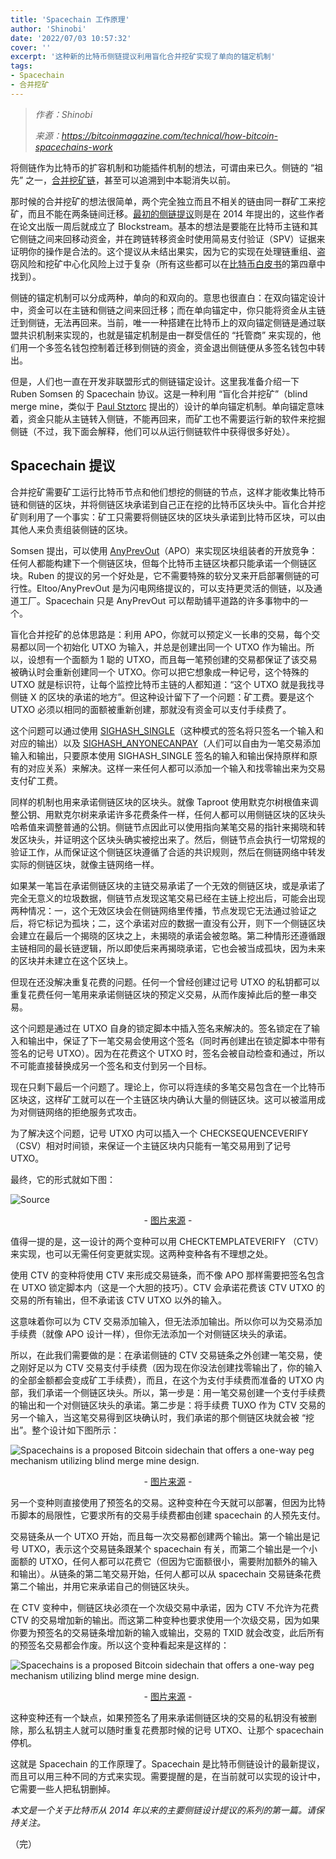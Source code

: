 ```yaml
---
title: 'Spacechain 工作原理'
author: 'Shinobi'
date: '2022/07/03 10:57:32'
cover: ''
excerpt: '这种新的比特币侧链提议利用盲化合并挖矿实现了单向的锚定机制'
tags:
- Spacechain
- 合并挖矿
---
```



> *作者：Shinobi*
> 
> *来源：<https://bitcoinmagazine.com/technical/how-bitcoin-spacechains-work>*



将侧链作为比特币的扩容机制和功能插件机制的想法，可谓由来已久。侧链的 “祖先” 之一，[合并挖矿链](https://bitcointalk.org/index.php?topic=1790.msg28696#msg28696)，甚至可以追溯到中本聪消失以前。

那时候的合并挖矿的想法很简单，两个完全独立而且不相关的链由同一群矿工来挖矿，而且不能在两条链间迁移。[最初的侧链提议](https://www.blockstream.com/sidechains.pdf)则是在 2014 年提出的，这些作者在论文出版一周后就成立了 Blockstream。基本的想法是要能在比特币主链和其它侧链之间来回移动资金，并在跨链转移资金时使用简易支付验证（SPV）证据来证明你的操作是合法的。这个提议从未结出果实，因为它的实现在处理链重组、盗窃风险和挖矿中心化风险上过于复杂（所有这些都可以在[比特币白皮书](https://bitcoin.org/bitcoin.pdf)的第四章中找到）。

侧链的锚定机制可以分成两种，单向的和双向的。意思也很直白：在双向锚定设计中，资金可以在主链和侧链之间来回迁移；而在单向锚定中，你只能将资金从主链迁到侧链，无法再回来。当前，唯一一种搭建在比特币上的双向锚定侧链是通过联盟共识机制来实现的，也就是锚定机制是由一群受信任的 “托管商” 来实现的，他们用一个多签名钱包控制着迁移到侧链的资金，资金退出侧链便从多签名钱包中转出。

但是，人们也一直在开发非联盟形式的侧链锚定设计。这里我准备介绍一下 Ruben Somsen 的 Spacechain 协议。这是一种利用 “盲化合并挖矿”（blind merge mine，类似于 [Paul Stztorc](https://www.truthcoin.info/blog/blind-merged-mining/) 提出的）设计的单向锚定机制。单向锚定意味着，资金只能从主链转入侧链，不能再回来，而矿工也不需要运行新的软件来挖掘侧链（不过，我下面会解释，他们可以从运行侧链软件中获得很多好处）。

## Spacechain 提议

合并挖矿需要矿工运行比特币节点和他们想挖的侧链的节点，这样才能收集比特币链和侧链的区块，并将侧链区块承诺到自己正在挖的比特币区块头中。盲化合并挖矿则利用了一个事实：矿工只需要将侧链区块的区块头承诺到比特币区块，可以由其他人来负责组装侧链的区块。

Somsen 提出，可以使用 [AnyPrevOut](https://bitcoinops.org/en/topics/sighash_anyprevout/)（APO）来实现区块组装者的开放竞争：任何人都能构建下一个侧链区块，但每个比特币主链区块都只能承诺一个侧链区块。Ruben 的提议的另一个好处是，它不需要特殊的软分叉来开启部署侧链的可行性。Eltoo/AnyPrevOut 是为闪电网络提议的，可以支持更灵活的侧链，以及通道工厂。Spacechain 只是 AnyPrevOut 可以帮助铺平道路的许多事物中的一个。

盲化合并挖矿的总体思路是：利用 APO，你就可以预定义一长串的交易，每个交易都以同一个初始化 UTXO 为输入，并总是创建出同一个 UTXO 作为输出。所以，设想有一个面额为 1 聪的 UTXO，而且每一笔预创建的交易都保证了该交易被确认时会重新创建同一个 UTXO。你可以把它想象成一种记号，这个特殊的 UTXO 就是标识符，让每个监控比特币主链的人都知道：“这个 UTXO 就是我找寻侧链 X 的区块的承诺的地方”。但这种设计留下了一个问题：矿工费。要是这个 UTXO 必须以相同的面额被重新创建，那就没有资金可以支付手续费了。

这个问题可以通过使用 [SIGHASH_SINGLE](https://btcinformation.org/en/glossary/sighash-single)（这种模式的签名将只签名一个输入和对应的输出）以及 [SIGHASH_ANYONECANPAY](https://btcinformation.org/en/glossary/sighash-anyonecanpay)（人们可以自由为一笔交易添加输入和输出，只要原本使用 SIGHASH_SINGLE 签名的输入和输出保持原样和原有的对应关系）来解决。这样一来任何人都可以添加一个输入和找零输出来为交易支付矿工费。

同样的机制也用来承诺侧链区块的区块头。就像 Taproot 使用默克尔树根值来调整公钥、用默克尔树来承诺许多花费条件一样，任何人都可以用侧链区块的区块头哈希值来调整普通的公钥。侧链节点因此可以使用指向某笔交易的指针来揭晓和转发区块头，并证明这个区块头确实被挖出来了。然后，侧链节点会执行一切常规的验证工作，从而保证这个侧链区块遵循了合适的共识规则，然后在侧链网络中转发实际的侧链区块，就像主链网络一样。

如果某一笔旨在承诺侧链区块的主链交易承诺了一个无效的侧链区块，或是承诺了完全无意义的垃圾数据，侧链节点发现这笔交易已经在主链上挖出后，可能会出现两种情况：一，这个无效区块会在侧链网络里传播，节点发现它无法通过验证之后，将它标记为孤块；二，这个承诺对应的数据一直没有公开，则下一个侧链区块会建立在最后一个揭晓的区块之上，未揭晓的承诺会被忽略。第二种情形还遵循跟主链相同的最长链逻辑，所以即使后来再揭晓承诺，它也会被当成孤块，因为未来的区块并未建立在这个区块上。

但现在还没解决重复花费的问题。任何一个曾经创建过记号 UTXO 的私钥都可以重复花费任何一笔用来承诺侧链区块的预定义交易，从而作废掉此后的整一串交易。

这个问题是通过在 UTXO 自身的锁定脚本中插入签名来解决的。签名锁定在了输入和输出中，保证了下一笔交易会使用这个签名（同时再创建出在锁定脚本中带有签名的记号 UTXO）。因为在花费这个 UTXO 时，签名会被自动检查和通过，所以不可能直接替换成另一个签名和支付到另一个目标。

现在只剩下最后一个问题了。理论上，你可以将连续的多笔交易包含在一个比特币区块这，这样矿工就可以在一个主链区块内确认大量的侧链区块。这可以被滥用成为对侧链网络的拒绝服务式攻击。

为了解决这个问题，记号 UTXO 内可以插入一个 CHECKSEQUENCEVERIFY（CSV）相对时间锁，来保证一个主链区块内只能有一笔交易用到了记号 UTXO。

最终，它的形式就如下图：

![Source](../images/how-bitcoin-spacechains-work/5940-pm.png)

<p style="text-align:center">- <a href="https://docs.google.com/presentation/d/1QbLS6-OLhkNlZVrHme843NM0AyPWz-qU3OYLEsOzByA/mobilepresent?slide=id.p">图片来源</a> -</p>


值得一提的是，这一设计的两个变种可以用 CHECKTEMPLATEVERIFY （CTV）来实现，也可以无需任何变更就实现。这两种变种各有不理想之处。

使用 CTV 的变种将使用 CTV 来形成交易链条，而不像 APO 那样需要把签名包含在 UTXO 锁定脚本内（这是一个大胆的技巧）。CTV 会承诺花费该 CTV UTXO 的交易的所有输出，但不承诺该 CTV UTXO 以外的输入。

这意味着你可以为 CTV 交易添加输入，但无法添加输出。所以你可以为交易添加手续费（就像 APO 设计一样），但你无法添加一个对侧链区块头的承诺。

所以，在此我们需要做的是：在承诺侧链的 CTV 交易链条之外创建一笔交易，使之刚好足以为 CTV 交易支付手续费（因为现在你没法创建找零输出了，你的输入的全部金额都会变成矿工手续费），而且，在这个为支付手续费而准备的 UTXO 内部，我们承诺一个侧链区块头。所以，第一步是：用一笔交易创建一个支付手续费的输出和一个对侧链区块头的承诺。第二步是：将手续费 TUXO 作为 CTV 交易的另一个输入，当这笔交易得到区块确认时，我们承诺的那个侧链区块就会被 “挖出”。整个设计如下图所示：

![Spacechains is a proposed Bitcoin sidechain that offers a one-way peg mechanism utilizing blind merge mine design.](../images/how-bitcoin-spacechains-work/op_ctv.jpg)

<p style="text-align:center">- <a href="https://docs.google.com/presentation/d/1QbLS6-OLhkNlZVrHme843NM0AyPWz-qU3OYLEsOzByA/mobilepresent?slide=id.p">图片来源</a> -</p>


另一个变种则直接使用了预签名的交易。这种变种在今天就可以部署，但因为比特币脚本的局限性，它要求所有的交易手续费都由创建 spacechain 的人预先支付。

交易链条从一个 UTXO 开始，而且每一次交易都创建两个输出。第一个输出是记号 UTXO，表示这个交易链条跟某个 spacechain 有关，而第二个输出是一个小面额的 UTXO，任何人都可以花费它（但因为它面额很小，需要附加额外的输入和输出）。从链条的第二笔交易开始，任何人都可以从 spacechain 交易链条花费第二个输出，并用它来承诺自己的侧链区块头。

在 CTV 变种中，侧链区块必须在一个次级交易中承诺，因为 CTV 不允许为花费 CTV 的交易增加新的输出。而这第二种变种也要求使用一个次级交易，因为如果你要为预签名的交易链条增加新的输入或输出，交易的 TXID 就会改变，此后所有的预签名交易都会作废。所以这个变种看起来是这样的：

![Spacechains is a proposed Bitcoin sidechain that offers a one-way peg mechanism utilizing blind merge mine design.](../images/how-bitcoin-spacechains-work/ft-fork.jpg)

<p style="text-align:center">- <a href="https://docs.google.com/presentation/d/1QbLS6-OLhkNlZVrHme843NM0AyPWz-qU3OYLEsOzByA/mobilepresent?slide=id.p">图片来源</a> -</p>


这种变种还有一个缺点，如果预签名了用来承诺侧链区块的交易的私钥没有被删除，那么私钥主人就可以随时重复花费那时候的记号 UTXO、让那个 spacechain 停机。

这就是 Spacechain 的工作原理了。Spacechain 是比特币侧链设计的最新提议，而且可以用三种不同的方式来实现。需要提醒的是，在当前就可以实现的设计中，它需要一些人把私钥删掉。

*本文是一个关于比特币从 2014 年以来的主要侧链设计提议的系列的第一篇。请保持关注。*

（完）